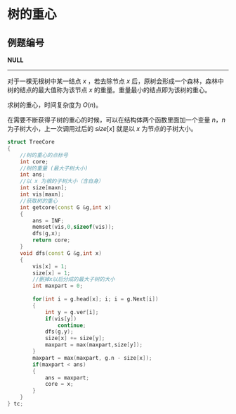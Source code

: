 # 树的重心

## 例题编号

**NULL**

------

对于一棵无根树中某一结点 $x$ ，若去除节点 $x$ 后，原树会形成一个森林，森林中树的结点的最大值称为该节点 $x$ 的重量。重量最小的结点即为该树的重心。

求树的重心，时间复杂度为 $O(n)$。

在需要不断获得子树的重心的时候，可以在结构体两个函数里面加一个变量 $n$，$n$ 为子树大小，上一次调用过后的 $size[x]$ 就是以 $x$ 为节点的子树大小。

```c++
struct TreeCore
{
	//树的重心的点标号 
	int core;
	//树的重量 (最大子树大小)
	int ans;
	//以 x 为根的子树大小（含自身） 
	int size[maxn]; 
	int vis[maxn];
	//获取树的重心 
	int getcore(const G &g,int x)
	{
		ans = INF; 
        memset(vis,0,sizeof(vis));
		dfs(g,x);
		return core;
	}
	void dfs(const G &g,int x)
	{
		vis[x] = 1;
		size[x] = 1;
		//删掉x以后分成的最大子树的大小 
		int maxpart = 0;
		
		for(int i = g.head[x]; i; i = g.Next[i])
		{
			int y = g.ver[i];
			if(vis[y])
				continue;
			dfs(g,y);
			size[x] += size[y];
			maxpart = max(maxpart,size[y]);
		} 
		maxpart = max(maxpart, g.n - size[x]);
		if(maxpart < ans)
		{
			ans = maxpart;
			core = x;
		}
	} 
} tc; 
```

